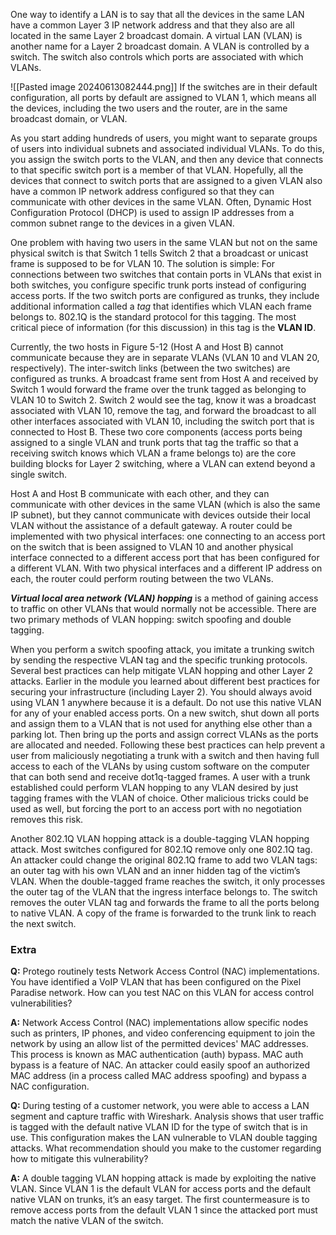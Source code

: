 One way to identify a LAN is to say that all the devices in the same LAN have a common Layer 3 IP network address and that they also are all located in the same Layer 2 broadcast domain. A virtual LAN (VLAN) is another name for a Layer 2 broadcast domain. A VLAN is controlled by a switch. The switch also controls which ports are associated with which VLANs.

![[Pasted image 20240613082444.png]]
If the switches are in their default configuration, all ports by default are assigned to VLAN 1, which means all the devices, including the two users and the router, are in the same broadcast domain, or VLAN.

As you start adding hundreds of users, you might want to separate groups of users into individual subnets and associated individual VLANs. To do this, you assign the switch ports to the VLAN, and then any device that connects to that specific switch port is a member of that VLAN. Hopefully, all the devices that connect to switch ports that are assigned to a given VLAN also have a common IP network address configured so that they can communicate with other devices in the same VLAN. Often, Dynamic Host Configuration Protocol (DHCP) is used to assign IP addresses from a common subnet range to the devices in a given VLAN.

One problem with having two users in the same VLAN but not on the same physical switch is that Switch 1 tells Switch 2 that a broadcast or unicast frame is supposed to be for VLAN 10. The solution is simple: For connections between two switches that contain ports in VLANs that exist in both switches, you configure specific trunk ports instead of configuring access ports. If the two switch ports are configured as trunks, they include additional information called a _tag_ that identifies which VLAN each frame belongs to. 802.1Q is the standard protocol for this tagging. The most critical piece of information (for this discussion) in this tag is the **VLAN ID**.

Currently, the two hosts in Figure 5-12 (Host A and Host B) cannot communicate because they are in separate VLANs (VLAN 10 and VLAN 20, respectively). The inter-switch links (between the two switches) are configured as trunks. A broadcast frame sent from Host A and received by Switch 1 would forward the frame over the trunk tagged as belonging to VLAN 10 to Switch 2. Switch 2 would see the tag, know it was a broadcast associated with VLAN 10, remove the tag, and forward the broadcast to all other interfaces associated with VLAN 10, including the switch port that is connected to Host B. These two core components (access ports being assigned to a single VLAN and trunk ports that tag the traffic so that a receiving switch knows which VLAN a frame belongs to) are the core building blocks for Layer 2 switching, where a VLAN can extend beyond a single switch.

Host A and Host B communicate with each other, and they can communicate with other devices in the same VLAN (which is also the same IP subnet), but they cannot communicate with devices outside their local VLAN without the assistance of a default gateway. A router could be implemented with two physical interfaces: one connecting to an access port on the switch that is been assigned to VLAN 10 and another physical interface connected to a different access port that has been configured for a different VLAN. With two physical interfaces and a different IP address on each, the router could perform routing between the two VLANs.

**_Virtual local area network (VLAN) hopping_** is a method of gaining access to traffic on other VLANs that would normally not be accessible. There are two primary methods of VLAN hopping: switch spoofing and double tagging.

When you perform a switch spoofing attack, you imitate a trunking switch by sending the respective VLAN tag and the specific trunking protocols. Several best practices can help mitigate VLAN hopping and other Layer 2 attacks. Earlier in the module you learned about different best practices for securing your infrastructure (including Layer 2). You should always avoid using VLAN 1 anywhere because it is a default. Do not use this native VLAN for any of your enabled access ports. On a new switch, shut down all ports and assign them to a VLAN that is not used for anything else other than a parking lot. Then bring up the ports and assign correct VLANs as the ports are allocated and needed. Following these best practices can help prevent a user from maliciously negotiating a trunk with a switch and then having full access to each of the VLANs by using custom software on the computer that can both send and receive dot1q-tagged frames. A user with a trunk established could perform VLAN hopping to any VLAN desired by just tagging frames with the VLAN of choice. Other malicious tricks could be used as well, but forcing the port to an access port with no negotiation removes this risk.

Another 802.1Q VLAN hopping attack is a double-tagging VLAN hopping attack. Most switches configured for 802.1Q remove only one 802.1Q tag. An attacker could change the original 802.1Q frame to add two VLAN tags: an outer tag with his own VLAN and an inner hidden tag of the victim’s VLAN. When the double-tagged frame reaches the switch, it only processes the outer tag of the VLAN that the ingress interface belongs to. The switch removes the outer VLAN tag and forwards the frame to all the ports belong to native VLAN. A copy of the frame is forwarded to the trunk link to reach the next switch.

### **Extra**

**Q:** Protego routinely tests Network Access Control (NAC) implementations. You have identified a VoIP VLAN that has been configured on the Pixel Paradise network. How can you test NAC on this VLAN for access control vulnerabilities?

**A:** Network Access Control (NAC) implementations allow specific nodes such as printers, IP phones, and video conferencing equipment to join the network by using an allow list of the permitted devices' MAC addresses. This process is known as MAC authentication (auth) bypass. MAC auth bypass is a feature of NAC. An attacker could easily spoof an authorized MAC address (in a process called MAC address spoofing) and bypass a NAC configuration.

**Q:** During testing of a customer network, you were able to access a LAN segment and capture traffic with Wireshark. Analysis shows that user traffic is tagged with the default native VLAN ID for the type of switch that is in use. This configuration makes the LAN vulnerable to VLAN double tagging attacks. What recommendation should you make to the customer regarding how to mitigate this vulnerability?

**A:** A double tagging VLAN hopping attack is made by exploiting the native VLAN. Since VLAN 1 is the default VLAN for access ports and the default native VLAN on trunks, it’s an easy target. The first countermeasure is to remove access ports from the default VLAN 1 since the attacked port must match the native VLAN of the switch.
